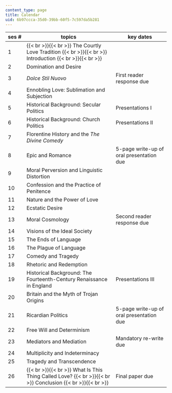 ```yaml
---
content_type: page
title: Calendar
uid: 6b97ccca-35d0-39bb-60f5-7c597da5b281
---
```


| ses # | topics | key dates |
| --- | --- | --- |
| 1 |  {{< br >}}{{< br >}} The Courtly Love Tradition {{< br >}}{{< br >}} Introduction {{< br >}}{{< br >}}  | &nbsp; |
| 2 | Domination and Desire | &nbsp; |
| 3 | _Dolce Stil Nuovo_ | First reader response due |
| 4 | Ennobling Love: Sublimation and Subjection | &nbsp; |
| 5 | Historical Background: Secular Politics | Presentations I |
| 6 | Historical Background: Church Politics | Presentations II |
| 7 | Florentine History and the _The Divine Comedy_ | &nbsp; |
| 8 | Epic and Romance | 5-page write-up of oral presentation due |
| 9 | Moral Perversion and Linguistic Distortion | &nbsp; |
| 10 | Confession and the Practice of Penitence | &nbsp; |
| 11 | Nature and the Power of Love | &nbsp; |
| 12 | Ecstatic Desire | &nbsp; |
| 13 | Moral Cosmology | Second reader response due |
| 14 | Visions of the Ideal Society | &nbsp; |
| 15 | The Ends of Language | &nbsp; |
| 16 | The Plague of Language | &nbsp; |
| 17 | Comedy and Tragedy | &nbsp; |
| 18 | Rhetoric and Redemption | &nbsp; |
| 19 | Historical Background: The Fourteenth-Century Renaissance in England | Presentations III |
| 20 | Britain and the Myth of Trojan Origins | &nbsp; |
| 21 | Ricardian Politics | 5-page write-up of oral presentation due |
| 22 | Free Will and Determinism | &nbsp; |
| 23 | Mediators and Mediation | Mandatory re-write due |
| 24 | Multiplicity and Indeterminacy | &nbsp; |
| 25 | Tragedy and Transcendence | &nbsp; |
| 26 |  {{< br >}}{{< br >}} What Is This Thing Called Love? {{< br >}}{{< br >}} Conclusion {{< br >}}{{< br >}}  | Final paper due